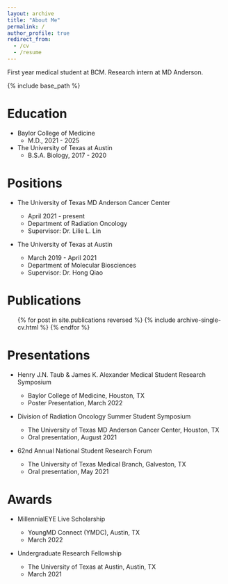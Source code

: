 ```yaml
---
layout: archive
title: "About Me"
permalink: /
author_profile: true
redirect_from:
  - /cv
  - /resume
---
```

First year medical student at BCM. Research intern at MD Anderson.


{% include base_path %}

Education
======
* Baylor College of Medicine
  * M.D., 2021 - 2025
* The University of Texas at Austin
  * B.S.A. Biology, 2017 - 2020

Positions
======
* The University of Texas MD Anderson Cancer Center
  * April 2021 - present
  * Department of Radiation Oncology
  * Supervisor: Dr. Lilie L. Lin

* The University of Texas at Austin
  * March 2019 - April 2021
  * Department of Molecular Biosciences
  * Supervisor: Dr. Hong Qiao

Publications
======
  <ul>{% for post in site.publications reversed %}
    {% include archive-single-cv.html %}
  {% endfor %}</ul>
  
Presentations
======
* Henry J.N. Taub & James K. Alexander Medical Student Research Symposium
  * Baylor College of Medicine, Houston, TX
  * Poster Presentation, March 2022

* Division of Radiation Oncology Summer Student Symposium
  * The University of Texas MD Anderson Cancer Center, Houston, TX
  * Oral presentation, August 2021

* 62nd Annual National Student Research Forum
  * The University of Texas Medical Branch, Galveston, TX
  * Oral presentation, May 2021

Awards
======
* MillennialEYE Live Scholarship
  * YoungMD Connect (YMDC), Austin, TX
  * March 2022

* Undergraduate Research Fellowship
  * The University of Texas at Austin, Austin, TX
  * March 2021
